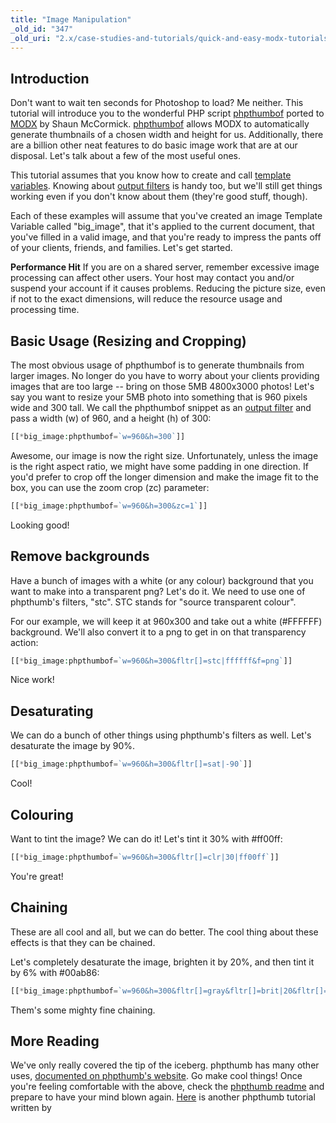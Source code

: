 ```yaml
---
title: "Image Manipulation"
_old_id: "347"
_old_uri: "2.x/case-studies-and-tutorials/quick-and-easy-modx-tutorials/automated-server-side-image-editing"
---
```


## Introduction

Don't want to wait ten seconds for Photoshop to load? Me neither. This tutorial will introduce you to the wonderful PHP script [phpthumbof](http://phpthumb.sourceforge.net/) ported to [MODX](/extras/revo/phpthumbof "phpThumbOf") by Shaun McCormick. 
[phpthumbof](/extras/revo/phpthumbof "phpThumbOf") allows MODX to automatically generate thumbnails of a chosen width and height for us. Additionally, there are a billion other neat features to do basic image work that are at our disposal. Let's talk about a few of the most useful ones.

This tutorial assumes that you know how to create and call [template variables](building-sites/elements/template-variables "Template Variables"). Knowing about [output filters](/display/revolution20/Input+and+Output+Filters "Input and Output Filters") is handy too, but we'll still get things working even if you don't know about them (they're good stuff, though).

Each of these examples will assume that you've created an image Template Variable called "big\_image", that it's applied to the current document, that you've filled in a valid image, and that you're ready to impress the pants off of your clients, friends, and families. Let's get started.

**Performance Hit**
If you are on a shared server, remember excessive image processing can affect other users. Your host may contact you and/or suspend your account if it causes problems. Reducing the picture size, even if not to the exact dimensions, will reduce the resource usage and processing time.


## Basic Usage (Resizing and Cropping)

The most obvious usage of phpthumbof is to generate thumbnails from larger images. No longer do you have to worry about your clients providing images that are too large -- bring on those 5MB 4800x3000 photos! Let's say you want to resize your 5MB photo into something that is 960 pixels wide and 300 tall. We call the phpthumbof snippet as an [output filter](/display/revolution20/Input+and+Output+Filters "Input and Output Filters") and pass a width (w) of 960, and a height (h) of 300:

``` php 
[[*big_image:phpthumbof=`w=960&h=300`]]
```

Awesome, our image is now the right size. Unfortunately, unless the image is the right aspect ratio, we might have some padding in one direction. If you'd prefer to crop off the longer dimension and make the image fit to the box, you can use the zoom crop (zc) parameter:

``` php 
[[*big_image:phpthumbof=`w=960&h=300&zc=1`]]
```

Looking good!

## Remove backgrounds

Have a bunch of images with a white (or any colour) background that you want to make into a transparent png? Let's do it. We need to use one of phpthumb's filters, "stc". STC stands for "source transparent colour".

For our example, we will keep it at 960x300 and take out a white (#FFFFFF) background. We'll also convert it to a png to get in on that transparency action:

``` php 
[[*big_image:phpthumbof=`w=960&h=300&fltr[]=stc|ffffff&f=png`]]
```

Nice work!

## Desaturating

We can do a bunch of other things using phpthumb's filters as well. Let's desaturate the image by 90%.

``` php 
[[*big_image:phpthumbof=`w=960&h=300&fltr[]=sat|-90`]]
```

Cool!

## Colouring

Want to tint the image? We can do it! Let's tint it 30% with #ff00ff:

``` php 
[[*big_image:phpthumbof=`w=960&h=300&fltr[]=clr|30|ff00ff`]]
```

You're great!

## Chaining

These are all cool and all, but we can do better. The cool thing about these effects is that they can be chained.

Let's completely desaturate the image, brighten it by 20%, and then tint it by 6% with #00ab86:

``` php 
[[*big_image:phpthumbof=`w=960&h=300&fltr[]=gray&fltr[]=brit|20&fltr[]=clr|6|00ab86`]]
```

Them's some mighty fine chaining.

## More Reading

We've only really covered the tip of the iceberg. phpthumb has many other uses, [documented on phpthumb's website](http://phpthumb.sourceforge.net/). Go make cool things! Once you're feeling comfortable with the above, check the [phpthumb readme](http://phpthumb.sourceforge.net/demo/docs/phpthumb.readme.txt) and prepare to have your mind blown again. [Here](http://www.belafontecode.com/image-manipulation-with-phpthumbof-in-modx-revolution/) is another phpthumb tutorial written by
